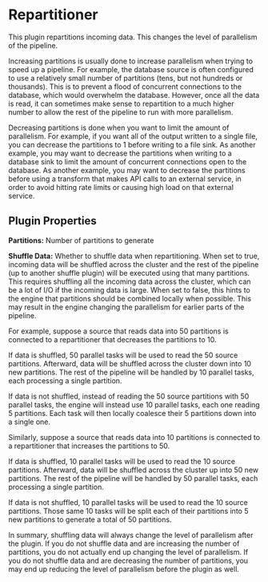 # Repartitioner

This plugin repartitions incoming data. This changes the level of parallelism of the pipeline.

Increasing partitions is usually done to increase parallelism when trying to speed up a pipeline.
For example, the database source is often configured to use a relatively small number of partitions
(tens, but not hundreds or thousands). This is to prevent a flood of concurrent connections to the database,
which would overwhelm the database. However, once all the data is read, it can sometimes make sense to
repartition to a much higher number to allow the rest of the pipeline to run with more parallelism.

Decreasing partitions is done when you want to limit the amount of parallelism.
For example, if you want all of the output written to a single file, you can decrease the partitions to 1
before writing to a file sink. As another example, you may want to decrease the partitions when writing to a
database sink to limit the amount of concurrent connections open to the database. As another example,
you may want to decrease the partitions before using a transform that makes API calls to an external service,
in order to avoid hitting rate limits or causing high load on that external service.

## Plugin Properties

**Partitions:** Number of partitions to generate

**Shuffle Data:** Whether to shuffle data when repartitioning.
When set to true, incoming data will be shuffled across the cluster and the rest of the
pipeline (up to another shuffle plugin) will be executed using that many partitions.
This requires shuffling all the incoming data across the cluster,
which can be a lot of I/O if the incoming data is large.
When set to false, this hints to the engine that partitions should be combined locally when possible.
This may result in the engine changing the parallelism for earlier parts of the pipeline.

For example, suppose a source that reads data into 50 partitions is connected to a repartitioner
that decreases the partitions to 10.

If data is shuffled, 50 parallel tasks will be used to read the 50 source partitions.
Afterward, data will be shuffled across the cluster down into 10 new partitions. 
The rest of the pipeline will be handled by 10 parallel tasks, each processing a single partition.

If data is not shuffled, instead of reading the 50 source partitions with 50 parallel tasks,
the engine will instead use 10 parallel tasks, each one reading 5 partitions. Each task will
then locally coalesce their 5 partitions down into a single one.

Similarly, suppose a source that reads data into 10 partitions is connected to a repartitioner
that increases the partitions to 50. 

If data is shuffled, 10 parallel tasks will be used to read the 10 source partitions.
Afterward, data will be shuffled across the cluster up into 50 new partitions.
The rest of the pipeline will be handled by 50 parallel tasks, each processing a single partition.

If data is not shuffled, 10 parallel tasks will be used to read the 10 source partitions.
Those same 10 tasks will be split each of their partitions into 5 new partitions to
generate a total of 50 partitions.

In summary, shuffling data will always change the level of parallelism after the plugin.
If you do not shuffle data and are increasing the number of partitions, you do not actually
end up changing the level of parallelism.
If you do not shuffle data and are decreasing the number of partitions, you may end up
reducing the level of parallelism before the plugin as well.
